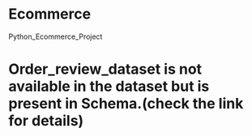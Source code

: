 # Ecommerce
Python_Ecommerce_Project 

# Order_review_dataset is not available in the dataset but is present in Schema.(check the link for details)
